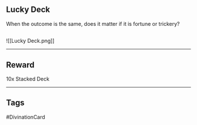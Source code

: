 ## Lucky Deck
When the outcome is the same, does it matter if it is fortune or trickery?
## 
![[Lucky Deck.png]]

---
## Reward
10x Stacked Deck

---
## Tags
#DivinationCard